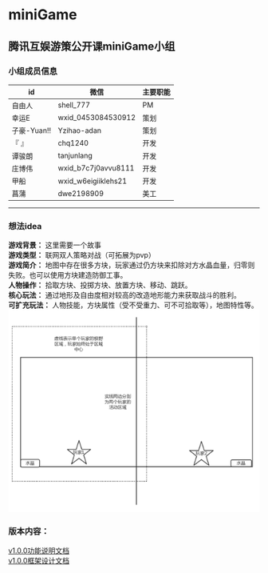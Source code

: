 # miniGame
## 腾讯互娱游策公开课miniGame小组
### 小组成员信息

id | 微信 |主要职能
---|---|---
自由人 | shell_777 | PM
幸运E|wxid_0453084530912|策划
子豪-Yuan‼|Yzihao-adan|策划
『       』|chq1240|开发
谭骏朗|tanjunlang|开发
庄博伟|wxid_b7c7j0avvu8111|开发
甲船|wxid_w6eigiiklehs21|开发
菖蒲 | dwe2198909 | 美工
---
### 想法idea
**游戏背景：**  这里需要一个故事  
**游戏类型：**
联网双人策略对战（可拓展为pvp）  
**游戏简介：**
地图中存在很多方块，玩家通过仍方块来扣除对方水晶血量，归零则失败。也可以使用方块建造防御工事。  
**人物操作：**
拾取方块、投掷方块、放置方块、移动、跳跃。  
**核心玩法：**
通过地形及自由度相对较高的改造地形能力来获取战斗的胜利。  
**可扩充玩法：**
人物技能，方块属性（受不受重力、可不可拾取等），地图特性等。  
![image](Resource/miniGame示意图.png)
### 版本内容：  
[v1.0.0功能说明文档](Document/v1.0.0功能说明文档.md)  
[v1.0.0框架设计文档](Document/v1.0.0框架设计文档.md)